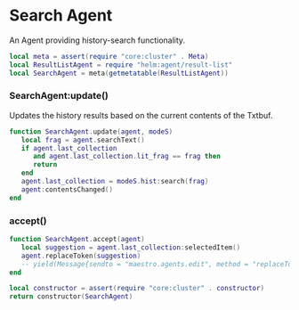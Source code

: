# Search Agent

  An Agent providing history\-search functionality\.

```lua
local meta = assert(require "core:cluster" . Meta)
local ResultListAgent = require "helm:agent/result-list"
local SearchAgent = meta(getmetatable(ResultListAgent))
```


### SearchAgent:update\(\)

Updates the history results based on the current contents of the Txtbuf\.

```lua
function SearchAgent.update(agent, modeS)
   local frag = agent.searchText()
   if agent.last_collection
      and agent.last_collection.lit_frag == frag then
      return
   end
   agent.last_collection = modeS.hist:search(frag)
   agent:contentsChanged()
end
```


### accept\(\)

```lua
function SearchAgent.accept(agent)
   local suggestion = agent.last_collection:selectedItem()
   agent.replaceToken(suggestion)
   -- yield(Message{sendto = "maestro.agents.edit", method = "replaceToken", n = 1, suggestion})
end
```


```lua
local constructor = assert(require "core:cluster" . constructor)
return constructor(SearchAgent)
```
